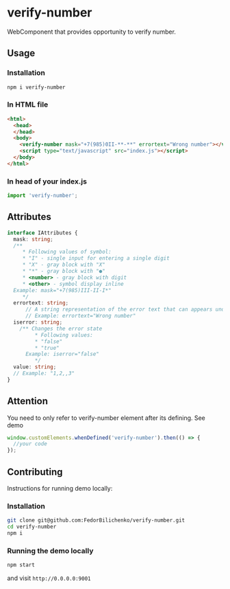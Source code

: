 # verify-number
WebComponent that provides opportunity to verify number.
## Usage
### Installation
```sh
npm i verify-number
```
### In  HTML file
```html
<html>
  <head>
  </head>
  <body>
    <verify-number mask="+7(985)0II-**-**" errortext="Wrong number"></verify-number>
    <script type="text/javascript" src="index.js"></script>
  </body>
</html>
```
### In head of your index.js
```typescript
import 'verify-number';
```
## Attributes
```typescript
interface IAttributes {
  mask: string;
  /**
  	 * Following values of symbol:
  	 * "I" - single input for entering a single digit
  	 * "X" - gray block with "X"
  	 * "*" - gray block with "●"
  	 * <number> - gray block with digit
  	 * <other> - symbol display inline
  Example: mask="+7(985)III-II-I*"
  	 */
  errortext: string;
      // A string representation of the error text that can appears under input
      // Example: errortext="Wrong number" 
  iserror: string;
    /** Changes the error state
      	 * Following values:
      	 * "false"
      	 * "true"
      Example: iserror="false"
      	 */
  value: string;
  // Example: "1,2,,3" 
}
```
## Attention
You need to only refer to verify-number element after its defining. See demo
```typescript
window.customElements.whenDefined('verify-number').then(() => {
  //your code
});
```

## Contributing
Instructions for running demo locally:
### Installation
```sh
git clone git@github.com:FedorBilichenko/verify-number.git
cd verify-number
npm i
```
### Running the demo locally
```sh
npm start
```
and visit `http://0.0.0.0:9001`

